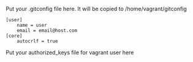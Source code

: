Put your .gitconfig file here. It will be copied to /home/vagrant/gitconfig

```
[user]
	name = user
	email = email@host.com
[core]
	autocrlf = true
```

Put your authorized_keys file for vagrant user here